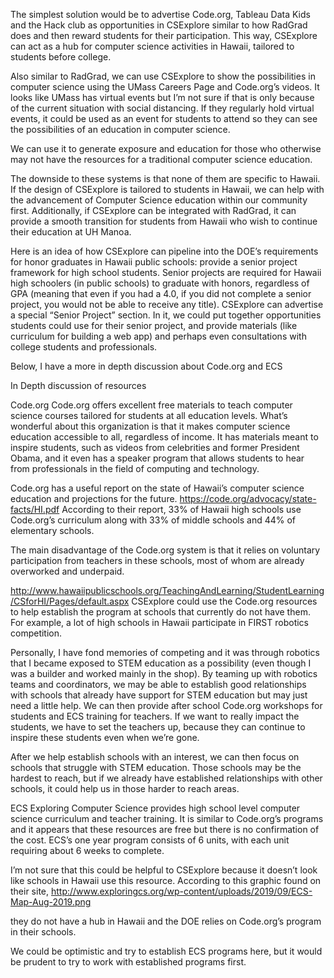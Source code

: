 The simplest solution would be to advertise Code.org, Tableau Data Kids and the Hack club as  opportunities in CSExplore similar to how RadGrad does and then reward students for their participation. This way, CSExplore can act as a hub for computer science activities in Hawaii, tailored to students before college. 

Also similar to RadGrad, we can use CSExplore to show the possibilities in computer science using the UMass Careers Page and Code.org’s videos. It looks like UMass has virtual events but I’m not sure if that is only because of the current situation with social distancing. If they regularly hold virtual events, it could be used as an event for students to attend so they can see the possibilities of an education in computer science.

We can use it to generate exposure and education for those who otherwise may not have the resources for a traditional computer science education.

The downside to these systems is that none of them are specific to Hawaii. If the design of CSExplore is tailored to students in Hawaii, we can help with the advancement of Computer Science education within our community first. Additionally, if CSExplore can be integrated with RadGrad, it can provide a smooth transition for students from Hawaii who wish to continue their education at UH Manoa. 

Here is an idea of how CSExplore can pipeline into the DOE’s requirements for honor graduates in Hawaii public schools: provide a senior project framework for high school students. Senior projects are required for Hawaii high schoolers (in public schools) to graduate with honors, regardless of GPA (meaning that  even if you had a 4.0, if you did not complete a senior project, you would not be able to receive any title). CSExplore can advertise a special “Senior Project” section. In it, we could put together opportunities students could use for their senior project, and provide materials (like curriculum for building a web app) and perhaps even consultations with college students and professionals. 



Below, I have a more in depth discussion about Code.org and ECS

In Depth discussion of resources

Code.org
Code.org offers excellent free materials to teach computer science courses tailored for students at all education levels. What’s wonderful about this organization is that it makes computer science education accessible to all, regardless of income. It has materials meant to inspire students, such as videos from celebrities and former President Obama, and it even has a speaker program that allows students to hear from professionals in the field of computing and technology. 

Code.org has a useful report on the state of Hawaii’s computer science education and projections for the future.
https://code.org/advocacy/state-facts/HI.pdf
According to their report, 33% of Hawaii high schools use Code.org’s curriculum along with 33% of middle schools and 44% of elementary schools. 

The main disadvantage of the Code.org system is that it relies on voluntary participation from teachers in these schools, most of whom are already overworked and underpaid.

http://www.hawaiipublicschools.org/TeachingAndLearning/StudentLearning/CSforHI/Pages/default.aspx
CSExplore could use the Code.org resources to help establish the program at schools that currently do not have them. For example, a lot of high schools in Hawaii participate in FIRST robotics competition. 

Personally, I have fond memories of competing and it was through robotics that I became exposed to STEM education as a possibility (even though I was a builder and worked mainly in the shop). By teaming up with robotics teams and coordinators, we may be able to establish good relationships with schools that already have support for STEM education but may just need a little help. We can then provide after school Code.org workshops for students and ECS training for teachers. If we want to really impact the students, we have to set the teachers up, because they can continue to inspire these students even when we’re gone. 

 After we help establish schools with an interest, we can then focus on schools that struggle with STEM education. Those schools may be the hardest to reach, but if we already have established relationships with other schools, it could help us in those harder to reach areas.



ECS
Exploring Computer Science provides high school level computer science curriculum and teacher training. It is similar to Code.org’s programs and it appears that these resources are free but there is no confirmation of the cost. ECS’s one year program consists of 6 units, with each unit requiring about 6 weeks to complete.

I’m not sure that this could be helpful to CSExplore because it doesn’t look like schools in Hawaii use this resource. According to this graphic found on their site, http://www.exploringcs.org/wp-content/uploads/2019/09/ECS-Map-Aug-2019.png

they do not have a hub in Hawaii and the DOE relies on Code.org’s program in their schools. 

We could be optimistic and try to establish ECS programs here, but it would be prudent to try to work with established programs first. 
